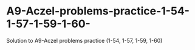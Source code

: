 # A9-Aczel-problems-practice-1-54-1-57-1-59-1-60-
Solution to A9-Aczel problems practice (1-54, 1-57, 1-59, 1-60)
